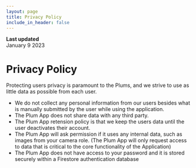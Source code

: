 ```yaml
---
layout: page
title: Privacy Policy
include_in_header: false
---
```


**Last updated**  
January 9 2023

# Privacy Policy
Protecting users privacy is paramount to the Plums, and we strive to use as little data as possible from each user.
- We do not collect any personal information from our users besides what is manually submitted by the user while using the application. 
- The Plum App does not share data with any third party.
- The Plum App retension policy is that we keep the users data until the user deactivates their account.
- The Plum App will ask permission if it uses any internal data, such as images from your camera role. (The Plum App will only request access to data that is critical to the core functionality of the Application)
- The Plum App does not have access to your password and it is stored securely within a Firestore authentication database


